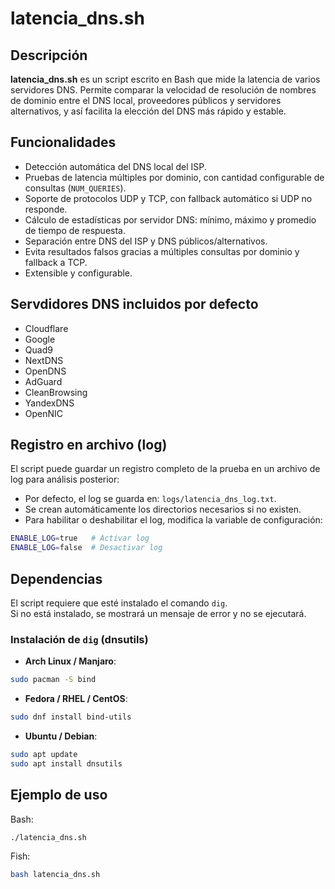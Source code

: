 # latencia_dns.sh

## Descripción

**latencia_dns.sh** es un script escrito en Bash que mide la latencia de varios servidores DNS. Permite comparar la velocidad de resolución de nombres de dominio entre el DNS local, proveedores públicos y servidores alternativos, y así facilita la elección del DNS más rápido y estable.

## Funcionalidades

- Detección automática del DNS local del ISP.
- Pruebas de latencia múltiples por dominio, con cantidad configurable de consultas (`NUM_QUERIES`).
- Soporte de protocolos UDP y TCP, con fallback automático si UDP no responde.
- Cálculo de estadísticas por servidor DNS: mínimo, máximo y promedio de tiempo de respuesta.
- Separación entre DNS del ISP y DNS públicos/alternativos.
- Evita resultados falsos gracias a múltiples consultas por dominio y fallback a TCP.  
- Extensible y configurable.

## Servdidores DNS incluidos por defecto
- Cloudflare
- Google
- Quad9
- NextDNS
- OpenDNS
- AdGuard
- CleanBrowsing
- YandexDNS
- OpenNIC


## Registro en archivo (log)

El script puede guardar un registro completo de la prueba en un archivo de log para análisis posterior:

- Por defecto, el log se guarda en: `logs/latencia_dns_log.txt`.  
- Se crean automáticamente los directorios necesarios si no existen.  
- Para habilitar o deshabilitar el log, modifica la variable de configuración:
  
```bash
ENABLE_LOG=true   # Activar log
ENABLE_LOG=false  # Desactivar log
```

## Dependencias

El script requiere que esté instalado el comando `dig`.  
Si no está instalado, se mostrará un mensaje de error y no se ejecutará.

### Instalación de `dig` (dnsutils)

- **Arch Linux / Manjaro**:
```bash
sudo pacman -S bind
```

- **Fedora / RHEL / CentOS**:
```bash
sudo dnf install bind-utils
```

- **Ubuntu / Debian**:
```bash
sudo apt update
sudo apt install dnsutils
```


## Ejemplo de uso
Bash:
```bash
./latencia_dns.sh
```
Fish:
```bash
bash latencia_dns.sh
```
